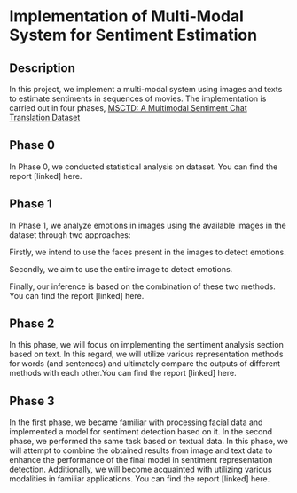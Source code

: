 # Implementation of Multi-Modal System for Sentiment Estimation

## Description 
In this project, we implement a multi-modal system using images and texts to estimate sentiments in sequences of movies. The implementation is carried out in four phases, [MSCTD: A Multimodal Sentiment Chat Translation Dataset](https://aclanthology.org/2022.acl-long.186/)


## Phase 0
In Phase 0, we conducted statistical analysis on dataset. You can find the report [linked] here.

## Phase 1
In Phase 1, we analyze emotions in images using the available images in the dataset through two approaches:

Firstly, we intend to use the faces present in the images to detect emotions.

Secondly, we aim to use the entire image to detect emotions.

Finally, our inference is based on the combination of these two methods.
You can find the report [linked] here.

## Phase 2

In this phase, we will focus on implementing the sentiment analysis section based on text. In this regard, we will utilize various representation methods for words (and sentences) and ultimately compare the outputs of different methods with each other.You can find the report [linked] here.

## Phase 3 

In the first phase, we became familiar with processing facial data and implemented a model for sentiment detection based on it. In the second phase, we performed the same task based on textual data. In this phase, we will attempt to combine the obtained results from image and text data to enhance the performance of the final model in sentiment representation detection. Additionally, we will become acquainted with utilizing various modalities in familiar applications. You can find the report [linked] here.



